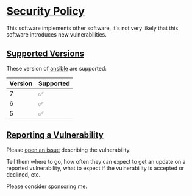 # [Security Policy](#security-policy)

This software implements other software, it's not very likely that this software introduces new vulnerabilities.

## [Supported Versions](#supported-versions)

These version of [ansible](https://pypi.org/project/ansible/) are supported:

| Version | Supported          |
| ------- | ------------------ |
| 7       | :white_check_mark: |
| 6       | :white_check_mark: |
| 5       | :white_check_mark: |

## [Reporting a Vulnerability](#reporting-a-vulnarability)

Please [open an issue](https://github.com/mullholland/ansible-role-rclone/issues) describing the vulnerability.

Tell them where to go, how often they can expect to get an update on a
reported vulnerability, what to expect if the vulnerability is accepted or
declined, etc.

Please consider [sponsoring me](https://github.com/sponsors/mullholland).
